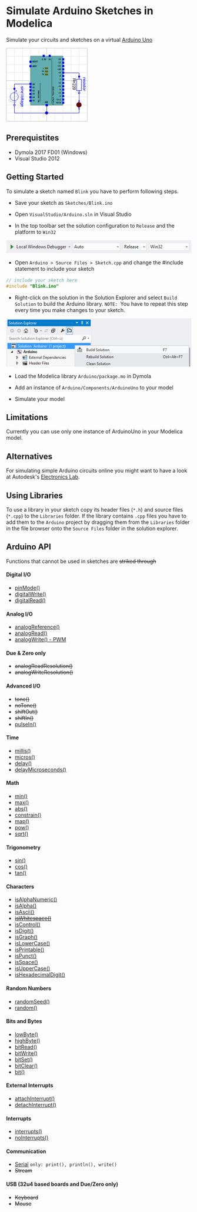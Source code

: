 # Simulate Arduino Sketches in Modelica

Simulate your circuits and sketches on a virtual [Arduino Uno](https://www.arduino.cc/en/Main/ArduinoBoardUno)

![Circuit w/ Arduino](Arduino/Resources/Images/led_circuit.png)


## Prerequistites

- Dymola 2017 FD01 (Windows)
- Visual Studio 2012

## Getting Started

To simulate a sketch named `Blink` you have to perform following steps.

- Save your sketch as `Sketches/Blink.ino`

- Open `VisualStudio/Arduino.sln` in Visual Studio

- In the top toolbar set the solution configuration to `Release` and the platform to `Win32`

![Visual Studio Solution Configuration](Arduino/Resources/Images/solution_config.png)

- Open `Arduino > Source Files > Sketch.cpp` and change the #include statement
to include your sketch

```C
// include your sketch here
#include "Blink.ino"
```

- Right-click on the solution in the Solution Explorer and select `Build Solution` to build the Arduino library. `NOTE: `You have to repeat this step every time you make changes to your sketch.

![Solution Context Menu](Arduino/Resources/Images/build_solution.png)

- Load the Modelica library `Arduino/package.mo` in Dymola

- Add an instance of `Arduino/Components/ArduinoUno` to your model

- Simulate your model

## Limitations

Currently you can use only one instance of ArduinoUno in your Modelica model.

## Alternatives

For simulating simple Arduino circuits online you might want to have a look at
Autodesk's [Electronics Lab](https://circuits.io/lab).

## Using Libraries

To use a library in your sketch copy its header files (`*.h`) and source files (`*.cpp`) to the `Libraries` folder. If the library contains `.cpp` files you have to add them to the `Arduino` project by dragging them from the `Libraries` folder in the file browser onto the `Source Files` folder in the solution explorer.

## Arduino API

Functions that cannot be used in sketches are ~~striked through~~

#### Digital I/O

- [pinMode()](https://www.arduino.cc/en/Reference/PinMode)
- [digitalWrite()](https://www.arduino.cc/en/Reference/DigitalWrite)
- [digitalRead()](https://www.arduino.cc/en/Reference/DigitalRead)

#### Analog I/O

- [analogReference()](https://www.arduino.cc/en/Reference/AnalogReference)
- [analogRead()](https://www.arduino.cc/en/Reference/AnalogRead)
- [analogWrite() - PWM](https://www.arduino.cc/en/Reference/AnalogWrite)

#### Due & Zero only

- ~~analogReadResolution()~~
- ~~analogWriteResolution()~~

#### Advanced I/O

- ~~tone()~~
- ~~noTone()~~
- ~~shiftOut()~~
- ~~shiftIn()~~
- [pulseIn()](https://www.arduino.cc/en/Reference/PulseIn)

#### Time

- [millis()](https://www.arduino.cc/en/Reference/Millis)
- [micros()](https://www.arduino.cc/en/Reference/Micros)
- [delay()](https://www.arduino.cc/en/Reference/Delay)
- [delayMicroseconds()](https://www.arduino.cc/en/Reference/DelayMicroseconds)

#### Math

- [min()](https://www.arduino.cc/en/Reference/Min)
- [max()](https://www.arduino.cc/en/Reference/Max)
- [abs()](https://www.arduino.cc/en/Reference/Abs)
- [constrain()](https://www.arduino.cc/en/Reference/Constrain)
- [map()](https://www.arduino.cc/en/Reference/Map)
- [pow()](https://www.arduino.cc/en/Reference/Pow)
- [sqrt()](https://www.arduino.cc/en/Reference/Sqrt)

#### Trigonometry

- [sin()](https://www.arduino.cc/en/Reference/Sin)
- [cos()](https://www.arduino.cc/en/Reference/Cos)
- [tan()](https://www.arduino.cc/en/Reference/Tan)

#### Characters

- [isAlphaNumeric()](https://www.arduino.cc/en/Reference/IsAlphaNumeric)
- [isAlpha()](https://www.arduino.cc/en/Reference/IsAlpha)
- [isAscii()](https://www.arduino.cc/en/Reference/IsAscii)
- ~~[isWhitespace()](https://www.arduino.cc/en/Reference/IsWhitespace)~~
- [isControl()](https://www.arduino.cc/en/Reference/IsControl)
- [isDigit()](https://www.arduino.cc/en/Reference/IsDigit)
- [isGraph()](https://www.arduino.cc/en/Reference/IsGraph)
- [isLowerCase()](https://www.arduino.cc/en/Reference/IsLowerCase)
- [isPrintable()](https://www.arduino.cc/en/Reference/IsPrintable)
- [isPunct()](https://www.arduino.cc/en/Reference/IsPunct)
- [isSpace()](https://www.arduino.cc/en/Reference/IsSpace)
- [isUpperCase()](https://www.arduino.cc/en/Reference/IsUpperCase)
- [isHexadecimalDigit()](https://www.arduino.cc/en/Reference/IsHexadecimalDigit)

#### Random Numbers

- [randomSeed()](https://www.arduino.cc/en/Reference/RandomSeed)
- [random()](https://www.arduino.cc/en/Reference/Random)

#### Bits and Bytes

- [lowByte()](https://www.arduino.cc/en/Reference/LowByte)
- [highByte()](https://www.arduino.cc/en/Reference/HighByte)
- [bitRead()](https://www.arduino.cc/en/Reference/BitRead)
- [bitWrite()](https://www.arduino.cc/en/Reference/BitWrite)
- [bitSet()](https://www.arduino.cc/en/Reference/BitSet)
- [bitClear()](https://www.arduino.cc/en/Reference/BitClear)
- [bit()](https://www.arduino.cc/en/Reference/Bit)

#### External Interrupts

- [attachInterrupt()](https://www.arduino.cc/en/Reference/AttachInterrupt)
- [detachInterrupt()](https://www.arduino.cc/en/Reference/DetachInterrupt)

#### Interrupts

- [interrupts()](https://www.arduino.cc/en/Reference/Interrupts)
- [noInterrupts()](https://www.arduino.cc/en/Reference/NoInterrupts)

#### Communication

- [Serial](https://www.arduino.cc/en/Reference/Serial) `only: print(), println(), write()`
- ~~Stream~~

#### USB (32u4 based boards and Due/Zero only)

- ~~Keyboard~~
- ~~Mouse~~
